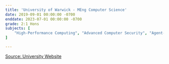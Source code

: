```yaml
---
title: 'University of Warwick - MEng Computer Science'
date: 2019-09-01 00:00:00 -0700
enddate: 2023-07-01 00:00:00 -0700
grade: 2:1 Hons
subjects: [
    "High-Performance Computing", "Advanced Computer Security", "Agent-Based Systems", "Mobile Robotics", "Advanced Databases"
]

---
```


<!-- ![](https://upload.wikimedia.org/wikipedia/commons/thumb/4/47/Croce-Mozart-Detail.jpg/185px-Croce-Mozart-Detail.jpg) -->



[Source: University Website](https://warwick.ac.uk/)